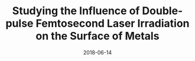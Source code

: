 ---
title: "Studying the Influence of Double-pulse Femtosecond Laser Irradiation on the Surface of Metals"
authors: '<i>Yaroslav Golubev</i>'
status: "thesis"
collection: publications
permalink: /publications/2018-06-14-bachelors-thesis
date: 2018-06-14
degree: "Bachelor's in Applied Physics"
venue: "<b>ITMO University</b>"
advisor: '<a href="https://www.researchgate.net/profile/Andrei-Samokhvalov">Dr. Andrey Samokhvalov</a>'
paperurl: 'https://areyde.com/files/bachelor.pdf'
counter_id: 'T1'
language: 'Russian'
---
